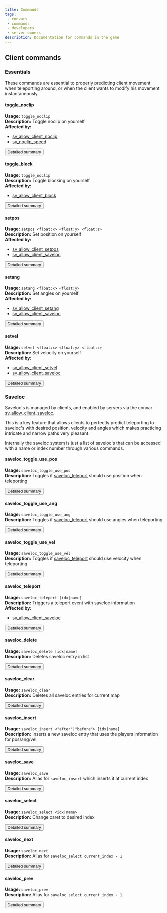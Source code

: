 ```yaml
---
title: Commands
tags: 
 - convars
 - commands
 - developers
 - server owners
description: Documentation for commands in the game
---
```


## Client commands

### Essentials

These commands are essential to properly predicting client movement when teleporting around, or when the client wants to modify his movement instantaneously.

#### toggle_noclip

__Usage:__ `toggle_noclip`  
__Description:__ Toggle noclip on yourself  
__Affected by:__

* [sv_allow_client_noclip](configuration#sv_allow_client_noclip)
* [sv_noclip_speed](configuration#sv_noclip_speed)

<a href="convars/toggle_noclip"><button class="btn btn-primary">Detailed summary</button></a>

#### toggle_block

__Usage:__ `toggle_noclip`  
__Description:__ Toggle blocking on yourself  
__Affected by:__

* [sv_allow_client_block](configuration#sv_allow_client_block)

<a href="convars/toggle_block"><button class="btn btn-primary">Detailed summary</button></a>

#### setpos

__Usage:__ `setpos <float:x> <float:y> <float:z>`  
__Description:__ Set position on yourself  
__Affected by:__

* [sv_allow_client_setpos](configuration#sv_allow_client_setpos)
* [sv_allow_client_saveloc](configuration#sv_allow_client_setpos)

<a href="convars/setpos"><button class="btn btn-primary">Detailed summary</button></a>

#### setang

__Usage:__ `setang <float:x> <float:y>`  
__Description:__ Set angles on yourself  
__Affected by:__

* [sv_allow_client_setang](configuration#sv_allow_client_setang)
* [sv_allow_client_saveloc](configuration#sv_allow_client_saveloc)

<a href="convars/setang"><button class="btn btn-primary">Detailed summary</button></a>

#### setvel

__Usage:__ `setvel <float:x> <float:y> <float:z>`  
__Description:__ Set velocity on yourself  
__Affected by:__

* [sv_allow_client_setvel](configuration#sv_allow_client_setvel)
* [sv_allow_client_saveloc](configuration#sv_allow_client_saveloc)

<a href="convars/setvel"><button class="btn btn-primary">Detailed summary</button></a>

### Saveloc

Saveloc's is managed by clients, and enabled by servers via the convar [sv_allow_client_saveloc](configuration#sv_allow_client_saveloc).  
  
This is a key feature that allows clients to perfectly predict teleporting to saveloc's with desired position, velocity and angles which makes practicing intricate and narrow paths very pleasant.  
  
Internally the saveloc system is just a list of saveloc's that can be accessed with a name or index number through various commands.  

#### saveloc_toggle_use_pos

__Usage:__  `saveloc_toggle_use_pos`  
__Description:__ Toggles if [saveloc_teleport](#saveloc_teleport) should use position when teleporting  

<a href="convars/saveloc_toggle_use_pos"><button class="btn btn-primary">Detailed summary</button></a>

#### saveloc_toggle_use_ang

__Usage:__  `saveloc_toggle_use_ang`  
__Description:__ Toggles if [saveloc_teleport](#saveloc_teleport) should use angles when teleporting  

<a href="convars/saveloc_toggle_use_ang"><button class="btn btn-primary">Detailed summary</button></a>

#### saveloc_toggle_use_vel

__Usage:__  `saveloc_toggle_use_vel`  
__Description:__ Toggles if [saveloc_teleport](#saveloc_teleport) should use velocity when teleporting  

<a href="convars/saveloc_toggle_use_vel"><button class="btn btn-primary">Detailed summary</button></a>

#### saveloc_teleport

__Usage:__ `saveloc_teleport [idx|name]`  
__Description:__ Triggers a teleport event with saveloc information  
__Affected by:__

* [sv_allow_client_saveloc](configuration#sv_allow_client_saveloc)

<a href="convars/saveloc_teleport"><button class="btn btn-primary">Detailed summary</button></a>

#### saveloc_delete

__Usage:__ `saveloc_delete [idx|name]`  
__Description:__ Deletes saveloc entry in list  

<a href="convars/saveloc_delete"><button class="btn btn-primary">Detailed summary</button></a>

#### saveloc_clear

__Usage:__ `saveloc_clear`  
__Description:__ Deletes all saveloc entries for current map  

<a href="convars/saveloc_clear"><button class="btn btn-primary">Detailed summary</button></a>

#### saveloc_insert

__Usage:__ `saveloc_insert <"after"|"before"> [idx|name]`  
__Description:__ Inserts a new saveloc entry that uses the players information for pos/ang/vel  

<a href="convars/saveloc_insert"><button class="btn btn-primary">Detailed summary</button></a>

#### saveloc_save

__Usage:__ `saveloc_save`  
__Description:__ Alias for `saveloc_insert` which inserts it at current index  

<a href="convars/saveloc_save"><button class="btn btn-primary">Detailed summary</button></a>

#### saveloc_select

__Usage:__ `saveloc_select <idx|name>`  
__Description:__ Change caret to desired index  

<a href="convars/saveloc_select"><button class="btn btn-primary">Detailed summary</button></a>

#### saveloc_next

__Usage:__ `saveloc_next`  
__Description:__ Alias for `saveloc_select current_index - 1`  

<a href="convars/saveloc_next"><button class="btn btn-primary">Detailed summary</button></a>

#### saveloc_prev

__Usage:__ `saveloc_prev`  
__Description:__ Alias for `saveloc_select current_index - 1`  

<a href="convars/saveloc_prev"><button class="btn btn-primary">Detailed summary</button></a>
